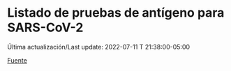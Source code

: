 # Listado de pruebas de antígeno para SARS-CoV-2

Última actualización/Last update: 2022-07-11 T 21:38:00-05:00

 [Fuente](https://www.gob.mx/salud/documentos/estuches-comerciales-no-utiles-para-el-diagnostico-de-sars-cov-2)

